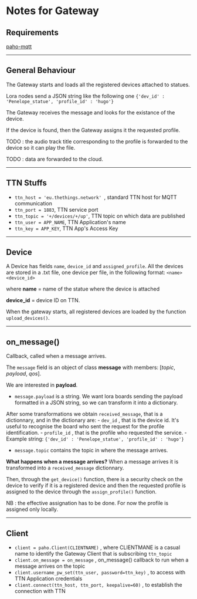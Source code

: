 # Notes for Gateway

## Requirements
[paho-mqtt](https://pypi.org/project/paho-mqtt/)

***

## General Behaviour
The Gateway starts and loads all the registered devices attached to statues.

Lora nodes send a JSON string like the following one
`{'dev_id' : 'Penelope_statue', 'profile_id' : 'hugo'}`

The Gateway receives the message and looks for the existance of the device.

If the device is found, then the Gateway assigns it the requested profile.

TODO : the audio track title corresponding to the profile is forwarded to the device so it can play the file.

TODO : data are forwarded to the cloud.

***

## TTN Stuffs 
- `ttn_host = 'eu.thethings.network' `, standard TTN host for MQTT communication
- `ttn_port = 1883`, TTN service port 
- `ttn_topic = '+/devices/+/up'`, TTN topic on which data are published 
- `ttn_user = APP_NAME`, TTN Application's name
- `ttn_key = APP_KEY`, TTN App's Access Key

* * *

## Device
A Device has fields `name`, `device_id` and `assigned_profile`.
All the devices are stored in a .txt file, one device per file, in the following format:
`<name> <device_id>`

where 
**name** = name of the statue where the device is attached

**device_id** = device ID on TTN.

When the gateway starts, all registered devices are loaded by the function `upload_devices()`.

***

## on_message()
Callback, called when a message arrives.

The `message` field is an object of class **message** with members: [*topic*, *payload*, *qos*].

We are interested in **payload**.
- `message.payload` is a string. We want lora boards sending the payload formatted in a JSON string, so we can transform it into a dictionary.

After some transformations we obtain `received_message`, that is a dictionnary, and in the dictionary are:
	- `dev_id` , that is the device id. It's useful to recognise the board who sent the request for the profile identification.
	- `profile_id` , that is the profile who requested the service.
	- Example string: 
	`{'dev_id' : 'Penelope_statue', 'profile_id' : 'hugo'}`
- `message.topic` contains the topic in where the message arrives.

**What happens when a message arrives?** When a message arrives it is transformed into a `received_message` dictionnary.

Then, through the `get_device()` function, there is a security check on the device to verify if it is a registered device and then the requested profile is assigned to the device through the `assign_profile()` function.

NB : the effective assignation has to be done. For now the profile is assigned only locally.

***

## Client
- `client = paho.Client(CLIENTNAME)` , where CLIENTMANE is a casual name to identify the Gateway Client that is subscribing `ttn_topic`
- `client.on_message = on_message` , on_message() callback to run when a message arrives on the topic
- `client.username_pw_set(ttn_user, password=ttn_key)` , to access with TTN Application credentials
- `client.connect(ttn_host, ttn_port, keepalive=60)` , to establish the connection with TTN
